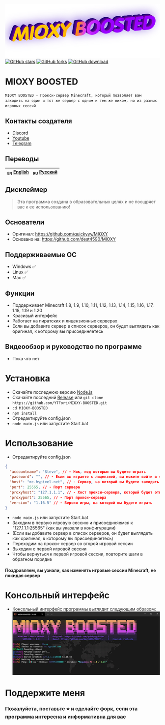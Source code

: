 ![Header](/IMG/logo.png)
<a href="https://github.com/YTFort/MIOXY-BOOSTED/stargazers"><img src="https://badgen.net/github/stars/YTFort/MIOXY-BOOSTED" alt="GitHub stars"/></a>
<a href="https://github.com/YTFort/MIOXY-BOOSTED"><img src="https://badgen.net/github/forks/YTFort/MIOXY-BOOSTED" alt="GitHub forks"/></a>
<a href="https://github.com/YTFort/MIOXY-BOOSTED/releases"><img src="https://badgen.net/github/assets-dl/YTFort/MIOXY-BOOSTED" alt="GitHub download"/></a>
# MIOXY BOOSTED
`MIOXY BOOSTED - Прокси-сервер Minecraft, который позволяет вам заходить на один и тот же сервер с одним и тем же ником, но из разных игровых сессий`

## Контакты создателя
- [Discord](https://discord.gg/bjgpVAxgyE)
- [Youtube](https://youtube.com/c/fortcote)
- [Telegram](https://t.me/FortcoteTG)

## Переводы
| <sub>EN</sub> [English](README.md) | <sub>RU</sub> [Русский](README_RU.md) |
|-------------------------|----------------------------|

## Дисклеймер
> Эта программа создана в образовательных целях и не поощряет вас к ее использованию!

## Основатели
- Оригинал: https://github.com/quickyyy/MIOXY
- Основано на: https://github.com/dest4590/MIOXY

## Поддерживаемые ОС
 * Windows ✅
 * Linux ✅
 * Mac ✅

## Функции
 * Поддерживает Minecraft 1.8, 1.9, 1.10, 1.11, 1.12, 1.13, 1.14, 1.15, 1.16, 1.17, 1.18, 1.19 и 1.20
 * Красивый интерфейс
 * Работает на пиратских и лицензионных серверах
 * Если вы добавите сервер в список серверов, он будет выглядеть как оригинал, к которому вы присоединяетесь

## Видеообзор и руководство по программе
 * Пока что нет

# Установка
* Скачайте последнюю версию [Node.js](https://nodejs.dev)
* Скачайте последний [Release](https://github.com/YTFort/MIOXY-BOOSTED/releases) или `git clone https://github.com/YTFort/MIOXY-BOOSTED.git`
* `cd MIOXY-BOOSTED`
* `npm install`
* Отредактируйте config.json
* `node main.js` или запустите Start.bat

# Использование
 * Отредактируйте config.json
```json
{
  "accountname": "Steve", // - Ник, под которым вы будете играть
  "password": "", // - Если вы играете с лицензией, вы можете войти в свой аккаунт minecraft здесь, если на пиратском сервере, то оставьте это поле пустым
  "host": "mc.hypixel.net", // - Сервер, на который вы будете заходить
  "port": 25565, // - Порт сервера
  "proxyhost": "127.1.1.1", // - Хост прокси-сервера, который будет открыт на локальном хосте
  "proxyport": 25565, // - Порт прокси-сервера
  "version": "1.16.5" // - Версия игры, на которой вы будете играть
}
```
* `node main.js` или запустите Start.bat
* Заходим в первую игровую сессию и присоединяемся к "127.1.1.1:25565" (как вы указали в конфигурации)
* (Если вы добавите сервер в список серверов, он будет выглядеть как оригинал, к которому вы присоединяетесь)
* Переходим на прокси-сервер со второй игровой сессии
* Выходим с первой игровой сессии
* Чтобы вернуться к первой игровой сессии, повторите шаги в обратном порядке
#### Поздравляем, вы узнали, как изменять игровые сессии Minecraft, не покидая сервер

# Консольный интерфейс
* Консольный интерфейс программы выглядит следующим образом:
![Main](/IMG/main.png)

# Поддержите меня
### Пожалуйста, поставьте ⭐ и сделайте форк, если эта программа интересна и информативна для вас
